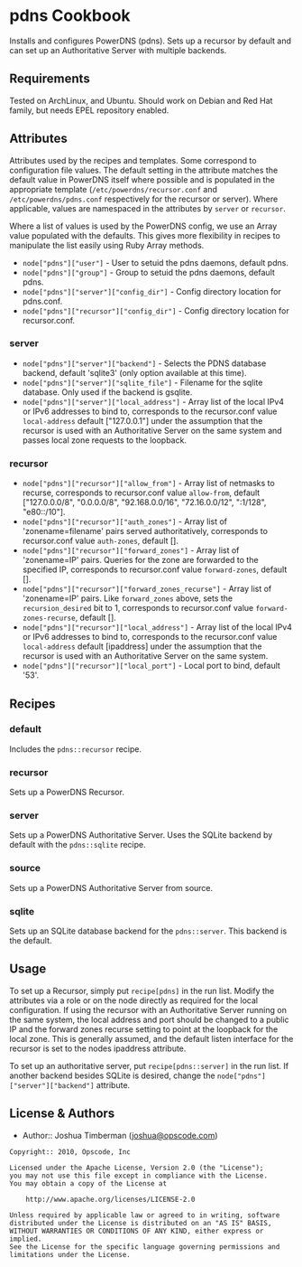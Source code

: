 pdns Cookbook
=============
Installs and configures PowerDNS (pdns). Sets up a recursor by default and can set up an Authoritative Server with multiple backends.


Requirements
------------
Tested on ArchLinux, and Ubuntu. Should work on Debian and Red Hat family, but needs EPEL repository enabled.


Attributes
----------
Attributes used by the recipes and templates. Some correspond to configuration file values. The default setting in the attribute matches the default value in PowerDNS itself where possible and is populated in the appropriate template (`/etc/powerdns/recursor.conf` and `/etc/powerdns/pdns.conf` respectively for the recursor or server). Where applicable, values are namespaced in the attributes by `server` or `recursor`.

Where a list of values is used by the PowerDNS config, we use an Array value populated with the defaults. This gives more flexibility in recipes to manipulate the list easily using Ruby Array methods.

- `node["pdns"]["user"]` - User to setuid the pdns daemons, default pdns.
- `node["pdns"]["group"]` - Group to setuid the pdns daemons, default pdns.
- `node["pdns"]["server"]["config_dir"]` - Config directory location for pdns.conf.
- `node["pdns"]["recursor"]["config_dir"]` - Config directory location for recursor.conf.

### server
- `node["pdns"]["server"]["backend"]` - Selects the PDNS database backend, default 'sqlite3' (only option available at this time).
- `node["pdns"]["server"]["sqlite_file"]` - Filename for the sqlite database. Only used if the backend is gsqlite.
- `node["pdns"]["server"]["local_address"]` - Array list of the local IPv4 or IPv6 addresses to bind to, corresponds to the recursor.conf value `local-address` default ["127.0.0.1"] under the assumption that the recursor is used with an Authoritative Server on the same system and passes local zone requests to the loopback.

### recursor
- `node["pdns"]["recursor"]["allow_from"]` - Array list of netmasks to recurse, corresponds to recursor.conf value `allow-from`, default ["127.0.0.0/8", "0.0.0.0/8", "92.168.0.0/16", "72.16.0.0/12", ":1/128", "e80::/10"].
- `node["pdns"]["recursor"]["auth_zones"]` - Array list of 'zonename=filename' pairs served authoritatively, corresponds to recursor.conf value `auth-zones`, default [].
- `node["pdns"]["recursor"]["forward_zones"]` - Array list of 'zonename=IP' pairs. Queries for the zone are forwarded to the specified IP, corresponds to recursor.conf value `forward-zones`, default [].
- `node["pdns"]["recursor"]["forward_zones_recurse"]` - Array list of 'zonename=IP' pairs. Like `forward_zones` above, sets the `recursion_desired` bit to 1, corresponds to recursor.conf value `forward-zones-recurse`, default [].
- `node["pdns"]["recursor"]["local_address"]` - Array list of the local IPv4 or IPv6 addresses to bind to, corresponds to the recursor.conf value `local-address` default [ipaddress] under the assumption that the recursor is used with an Authoritative Server on the same system.
- `node["pdns"]["recursor"]["local_port"]` - Local port to bind, default '53'.


Recipes
-------
### default
Includes the `pdns::recursor` recipe.

### recursor
Sets up a PowerDNS Recursor.

### server
Sets up a PowerDNS Authoritative Server. Uses the SQLite backend by default with the `pdns::sqlite` recipe.

### source
Sets up a PowerDNS Authoritative Server from source.

### sqlite
Sets up an SQLite database backend for the `pdns::server`. This backend is the default.


Usage
-----
To set up a Recursor, simply put `recipe[pdns]` in the run list. Modify the attributes via a role or on the node directly as required for the local configuration. If using the recursor with an Authoritative Server running on the same system, the local address and port should be changed to a public IP and the forward zones recurse setting to point at the loopback for the local zone. This is generally assumed, and the default listen interface for the recursor is set to the nodes ipaddress attribute.

To set up an authoritative server, put `recipe[pdns::server]` in the run list. If another backend besides SQLite is desired, change the `node["pdns"]["server"]["backend"]` attribute.


License & Authors
-----------------
- Author:: Joshua Timberman (<joshua@opscode.com>)

```text
Copyright:: 2010, Opscode, Inc

Licensed under the Apache License, Version 2.0 (the "License");
you may not use this file except in compliance with the License.
You may obtain a copy of the License at

    http://www.apache.org/licenses/LICENSE-2.0

Unless required by applicable law or agreed to in writing, software
distributed under the License is distributed on an "AS IS" BASIS,
WITHOUT WARRANTIES OR CONDITIONS OF ANY KIND, either express or implied.
See the License for the specific language governing permissions and
limitations under the License.
```
